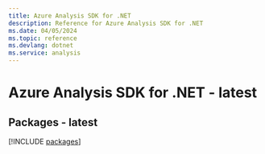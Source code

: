 ```yaml
---
title: Azure Analysis SDK for .NET
description: Reference for Azure Analysis SDK for .NET
ms.date: 04/05/2024
ms.topic: reference
ms.devlang: dotnet
ms.service: analysis
---
```

# Azure Analysis SDK for .NET - latest
## Packages - latest
[!INCLUDE [packages](analysis-index.md)]